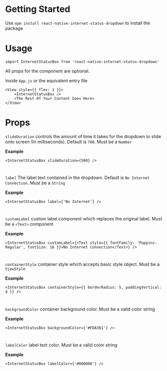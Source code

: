 # Getting Started
Use `npm install react-native-internet-status-dropdown` to install the package

# Usage
`import InternetStatusBox from 'react-native-internet-status-dropdown'`

All props for the component are optional.

Inside `App.js` or the equivalent entry file

```
<View style={{ flex: 1 }}>
    <InternetStatusBox />
    <The Rest Of Your Content Goes Here>
</View>
```

# Props
`slideDuration` controls the amount of time it takes for the dropdown to slide onto screen (In milliseconds). Default is `700`. Must be a `Number`

**Example** 

`<InternetStatusBox slideDuration={500} />`
#

`label` The label text contained in the dropdown. Default is `No Internet Connection`. Must be a `String`

**Example** 

`<InternetStatusBox label={'No Internet'} />`
#

`customLabel` custom label component which replaces the original label. Must be a `<Text>` component

**Example**

`<InternetStatusBox customLabel={<Text style={{ fontFamily: 'Poppins-Regular', fontSize: 16 }}>No Internet Connection</Text>} />`
#

`containerStyle` container style which accepts basic style object. Must be a `ViewStyle`

**Example** 

`<InternetStatusBox containerStyle={{ borderRadius: 5, paddingVertical: 4 }} />`
#

`backgroundColor` container background color. Must be a valid color string

**Example** 

`<InternetStatusBox backgroundColor={'#FDA361'} />`
#

`labelColor` label text color. Must be a valid color string

**Example** 

`<InternetStatusBox labelColor={'#000000'} />`
#